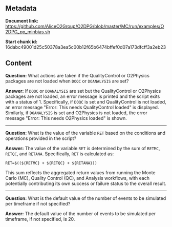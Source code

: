 ## Metadata

**Document link:** https://github.com/AliceO2Group/O2DPG/blob/master/MC/run/examples/O2DPG_pp_minbias.sh

**Start chunk id:** 16dabc49001d25c50378a3ea5c00b12f65b6474bffef0d07a173dfcff3a2eb23

## Content

**Question:** What actions are taken if the QualityControl or O2Physics packages are not loaded when `DOQC` or `DOANALYSIS` are set?

**Answer:** If `DOQC` or `DOANALYSIS` are set but the QualityControl or O2Physics packages are not loaded, an error message is printed and the script exits with a status of 1. Specifically, if `DOQC` is set and QualityControl is not loaded, an error message "Error: This needs QualityControl loaded" is displayed. Similarly, if `DOANALYSIS` is set and O2Physics is not loaded, the error message "Error: This needs O2Physics loaded" is shown.

---

**Question:** What is the value of the variable `RET` based on the conditions and operations provided in the script?

**Answer:** The value of the variable `RET` is determined by the sum of `RETMC`, `RETQC`, and `RETANA`. Specifically, `RET` is calculated as:

```
RET=$((${RETMC} + ${RETQC} + ${RETANA}))
```

This sum reflects the aggregated return values from running the Monte Carlo (MC), Quality Control (QC), and Analysis workflows, with each potentially contributing its own success or failure status to the overall result.

---

**Question:** What is the default value of the number of events to be simulated per timeframe if not specified?

**Answer:** The default value of the number of events to be simulated per timeframe, if not specified, is 20.